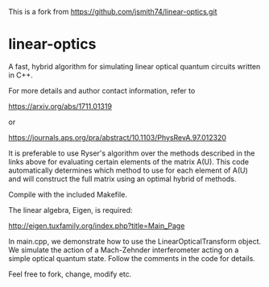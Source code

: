 This is a fork from https://github.com/jsmith74/linear-optics.git

# linear-optics
A fast, hybrid algorithm for simulating linear optical quantum circuits written in C++.

For more details and author contact information, refer to

https://arxiv.org/abs/1711.01319

or

https://journals.aps.org/pra/abstract/10.1103/PhysRevA.97.012320 

It is preferable to use Ryser's algorithm over the methods described in the links above for evaluating certain elements of the matrix A(U). This code automatically determines which method to use for each element of A(U) and will construct the full matrix using an optimal hybrid of methods.

Compile with the included Makefile.

The linear algebra, Eigen, is required:

  http://eigen.tuxfamily.org/index.php?title=Main_Page

In main.cpp, we demonstrate how to use the LinearOpticalTransform object. We simulate the action of a Mach-Zehnder interferometer acting on a simple optical quantum state. Follow the comments in the code for details.

Feel free to fork, change, modify etc.


